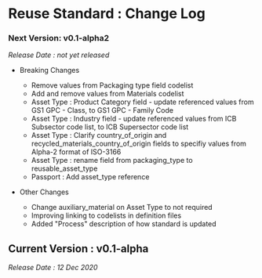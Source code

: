 # Reuse Standard : Change Log

### Next Version:  v0.1-alpha2
_Release Date : not yet released_

* Breaking Changes 
    * Remove values from Packaging type field codelist
    * Add and remove values from  Materials codelist
    * Asset Type : Product Category field - update referenced values from GS1 GPC - Class, to GS1 GPC - Family Code
    * Asset Type : Industry field - update referenced values from ICB Subsector code list, to ICB Supersector code list
    * Asset Type : Clarify country_of_origin and recycled_materials_country_of_origin fields to specifiy values from Alpha-2 format of ISO-3166
    * Asset Type : rename field from packaging_type to reusable_asset_type
    * Passport : Add asset_type reference

* Other Changes
    * Change auxiliary_material on Asset Type to not required
    * Improving linking to codelists in definition files
    * Added "Process" description of how standard is updated


## Current Version : v0.1-alpha
_Release Date : 12 Dec 2020_

